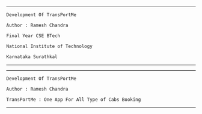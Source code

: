 

----------------------------------------------------------------------------------

    Development Of TransPortMe
    
    Author : Ramesh Chandra
    
    Final Year CSE BTech
    
    National Institute of Technology
    
    Karnataka Surathkal
    
----------------------------------------------------------------------------------


----------------------------------------------------------------------------------
    
    Development Of TransPortMe
   
    Author : Ramesh Chandra
    
    TransPortMe : One App For All Type of Cabs Booking
      
    
 ----------------------------------------------------------------------------------
    


